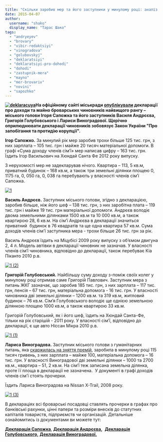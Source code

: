 ```yaml
---
title: "Скільки заробив мер та його заступники у минулому році: аналіз декларацій про доходи"
date: 2015-04-07
author: 
  username: "shako"
  display_name: "Тарас Шако"
tags: 
  - "andryeyev"
  - "brovary"
  - "vibir-redaktsiyi"
  - "vinogradova"
  - "golubovskyj"
  - "deklaratsiyi"
  - "deklaratsiyi-pro-dohodi"
  - "dohodi"
  - "zastupnik-mera"
  - "mayno"
  - "mer-brovariv"
  - "novini"
  - "sapozhko"
---
```


**[![deklaracuya](https://mpz.brovary.org/wp-content/uploads/2015/04/deklaracuya.jpg)](https://mpz.brovary.org/wp-content/uploads/2015/04/deklaracuya.jpg)На офіційному сайті міськради [опублікували](http://www.brovary.kiev.ua/deklarats%D1%96%D1%97) декларації про доходи та майно броварських чиновників найвищого рангу – міського голови Ігоря Сапожка та його заступників Василя Андрєєва, Григорія Голубовського і Лариси Виноградової. Щорічно оприлюднювати декларації чиновників зобовязує Закон України "Про запобігання та протидію корупції".**

**Ігор Сапожко.** За минулий рік мер заробив трохи більше 125 тис. грн, з них зарплата – 105 тис. грн і майже 20 тисяч матеріальної допомоги. В графі «Сума доходу членів сім’ї» мер написав цифру – 163 тис. грн. Їздить Ігор Васильович на Хюндай Санта Фе 2012 року випуску.

З нерухомості мер не задекларував нічого. Квартира – 113, 5 кв.м, приватний будинок – 168 кв.м, а також три земельні ділянки площею 0, 1175 га, 0, 050 га, 0, 038 га перебувають у власності членів сім’ї Сапожка.

[![1](https://mpz.brovary.org/wp-content/uploads/2015/04/14.jpg)](https://mpz.brovary.org/wp-content/uploads/2015/04/14.jpg)

**Василь Андрєєв.** Заступник міського голови, згідно з декларацією, заробив більше, ніж його шеф – 138 тис. грн, з них заробітна плата – 119 тис. грн і майже 19 тис. грн матеріальної допомоги. Андрєєв володіє двома земельними ділянками 1500 кв.м та 10 000 кв.м, а також квартирою 28, 6 кв.м. На сім’ї Андрєєва в декларації значиться приватний  будинок в 76 квадратів та ще одна квартира 57 кв.м. Сума доходів членів сім'ї заступника мера - трохи більше 26 тис. грн за рік.

Василь Андрєєв їздить на Міцубісі 2009 року випуску з об’ємом двигуна 2, 4 л. Модель автівки в декларації чиновник не зазначав. У власності членів сім’ї чиновника, відповідно до декларації, також перебуває Кіа Піканто 2010 р.в.

[![1 (2)](https://mpz.brovary.org/wp-content/uploads/2015/04/1-2.jpg)](https://mpz.brovary.org/wp-content/uploads/2015/04/1-2.jpg)

**Григорій Голубовський.** Найбільшу суму доходу з-поміж своїх колег у минулому році отримав саме Григорій Павлович. Заступник мера з питань ЖКГ зазначає, що заробив 185 тис. грн, з них зарплата – 117 тис. грн, пенсія – 67 тис. грн, матеріальна допомога - 16 тис. грн. У власності чиновника дві земельні ділянки – 1200 кв.м. та 319 кв.м, житловий будинок – 76 кв.м. Сім’я Голубовського володіє ще однією земельною ділянкою площею 1000 кв.м, а також квартирою 33 кв.м.

Григорій Голубовський, як і його шеф, їздить на Хюндай Санта-Фе, тільки на рік старішій - 2011 року. У власності сім’ї, відповідно до декларації, є ще авто Ніссан Мікра 2010 р.в.

[![1 (1)](https://mpz.brovary.org/wp-content/uploads/2015/04/1-1.jpg)](https://mpz.brovary.org/wp-content/uploads/2015/04/1-1.jpg)

**Лариса Виноградова.** Заступник міського голови з гуманітарних питань, яка [скаржилась на зняття премій](https://mpz.brovary.org/merskiy-hlib-bez-masla-abo-vodevil-pro-premiyi-sapozhka-i-yogo-zastupnikiv/), заробила в минулому році 115 тисяч гривень, з них зарплата – майже 100, матеріальна допомога – 16 тис. грн. У власності Виноградової дві земельні ділянки – 1000 та 2700 кв.м., квартира – 51, 2 кв.м. На сім’ї теж записана земельна ділянка, проте її площа в декларації не зазначена.  У документі в графі доходів членів сім'ї стоять прочерки.

Їздить Лариса Виноградова на Nissan X-Trail, 2008 року.

[![1 (3)](https://mpz.brovary.org/wp-content/uploads/2015/04/1-3.jpg)](https://mpz.brovary.org/wp-content/uploads/2015/04/1-3.jpg)

В деклараціях всі броварські посадовці ставлять прочерки в графах про банківські рахунки, цінні папери та розміри внесків до статутних капіталів товариств, підприємств чи організацій. Детальніше ознайомитись із документами ви можете тут:

[**Декларація Сапожка**](https://onedrive.live.com/view.aspx?resid=72571393D4771099!3015&ithint=file%2cpdf&app=WordPdf&authkey=!AEgYaqrqqVf7R30), **[Декларація Андрєєва,](https://onedrive.live.com/view.aspx?resid=72571393D4771099!3017&ithint=file%2cpdf&app=WordPdf&authkey=!ALTDedLxyOQxIB4)**  **[Декларація Голубовського,](https://onedrive.live.com/view.aspx?resid=72571393D4771099!3019&ithint=file%2cpdf&app=WordPdf&authkey=!AFmtH1Bc6Auvrts)** [**Декларація Виноградової.**](https://onedrive.live.com/view.aspx?resid=72571393D4771099!3021&ithint=file%2cpdf&app=WordPdf&authkey=!AHZOLvSVCHOs-Lc)

